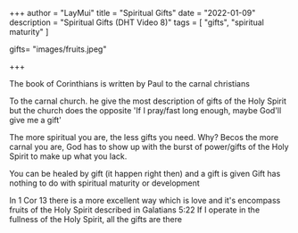 +++
author = "LayMui"
title = "Spiritual Gifts"
date = "2022-01-09"
description = "Spiritual Gifts (DHT Video 8)"
tags = [
    "gifts", "spiritual maturity"
]

gifts= "images/fruits.jpeg"

+++

The book of Corinthians is written by Paul to the carnal christians

To the carnal church. he give the most description of gifts of the Holy Spirit
but the church does the opposite 'If I pray/fast long enough, maybe God'll give me a gift'

The more spiritual you are, the less gifts you need. Why?
Becos the more carnal you are, God has to show up with the burst of power/gifts of the Holy Spirit
to make up what you lack.

You can be healed by gift (it happen right then) and a gift is given
Gift has nothing to do with spiritual maturity or development

In 1 Cor 13 there is a more excellent way which is love and it's encompass
fruits of the Holy Spirit described in Galatians 5:22
If I operate in the fullness of the Holy Spirit, all the gifts are there
